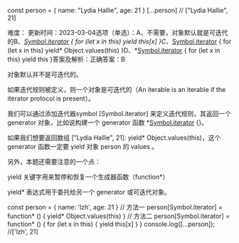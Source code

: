 const person = { name: "Lydia Hallie", age: 21 } [...person] // ["Lydia Hallie", 21]

难度： 更新时间：2023-03-04选项（单选）：A、不需要，对象默认就是可迭代的B、*[Symbol.iterator]() { for (let x in this) yield this[x] }C、*[Symbol.iterator]() { for (let x in this) yield* Object.values(this) }D、*[Symbol.iterator]() { for (let x in this) yield this }答案及解析：正确答案：B

对象默认并不是可迭代的。

如果迭代规则被定义，则一个对象是可迭代的（An iterable is an iterable if the iterator protocol is present）。

我们可以通过添加迭代器symbol [Symbol.iterator] 来定义迭代规则，其返回一个 generator 对象，比如说构建一个 generator 函数 *[Symbol.iterator]() {}。

如果我们想要返回数组 ["Lydia Hallie", 21]: yield* Object.values(this)，这个 generator 函数一定要 yield 对象 person 的 values 。

另外，本题还需要注意的一个点：

yield 关键字用来暂停和恢复一个生成器函数（function*）

yield* 表达式用于委托给另一个 generator 或可迭代对象。

const person = { name: 'lzh', age: 21 } // 方法一 person[Symbol.iterator] = function* () { yield* Object.values(this) } // 方法二 person[Symbol.iterator] = function* () { for (let x in this) { yield this[x] } } console.log([...person]); //['lzh', 21]